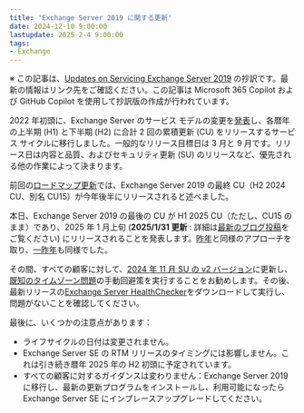 ```yaml
---
title: 'Exchange Server 2019 に関する更新'
date: 2024-12-10 9:00:00
lastupdate: 2025-2-4 9:00:00
tags: 
- Exchange
---
```


※ この記事は、[Updates on Servicing Exchange Server 2019](https://techcommunity.microsoft.com/blog/exchange/updates-on-servicing-exchange-server-2019/4355545) の抄訳です。最新の情報はリンク先をご確認ください。この記事は Microsoft 365 Copilot および GitHub Copilot を使用して抄訳版の作成が行われています。

2022 年初頭に、Exchange Server のサービス モデルの変更を[発表](https://techcommunity.microsoft.com/t5/exchange-team-blog/released-2022-h1-cumulative-updates-for-exchange-server/ba-p/3285026)し、各暦年の上半期 (H1) と下半期 (H2) に合計 2 回の累積更新 (CU) をリリースするサービス サイクルに移行しました。一般的なリリース目標日は 3 月と 9 月です。リリース日は内容と品質、およびセキュリティ更新 (SU) のリリースなど、優先される他の作業によって決まります。

前回の[ロードマップ更新](https://techcommunity.microsoft.com/blog/exchange/exchange-server-roadmap-update/4132742)では、Exchange Server 2019 の最終 CU（H2 2024 CU、別名 CU15）が今年後半にリリースされると述べました。

本日、Exchange Server 2019 の最後の CU が H1 2025 CU（ただし、CU15 のまま）であり、2025 年 1 月上旬 (**2025/1/31 更新** : 詳細は[最新のブログ投稿](https://jpmessaging.github.io/blog/when-is-exchange-2019-cu15-coming-and-more-news/)をご覧ください) にリリースされることを発表します。[昨年](https://techcommunity.microsoft.com/blog/exchange/servicing-exchange-server-2019/3989195)と同様のアプローチを取り、[一昨年](https://techcommunity.microsoft.com/t5/exchange-team-blog/servicing-exchange-server/ba-p/3676996)も同様でした。

その間、すべての顧客に対して、[2024 年 11 月 SU の v2 バージョン](https://techcommunity.microsoft.com/blog/exchange/re-release-of-november-2024-exchange-server-security-update-packages/4341892)に更新し、[既知のタイムゾーン問題](https://support.microsoft.com/topic/time-zone-exception-occurs-after-installing-exchange-server-november-2024-su-version-1-or-version-2-851b3005-6d39-49a9-a6b5-5b4bb42a606f)の手動回避策を実行することをお勧めします。その後、最新リリースの[Exchange Server HealthChecker](https://aka.ms/HealthChecker)をダウンロードして実行し、問題がないことを確認してください。

最後に、いくつかの注意点があります：

- ライフサイクルの日付は変更されません。
- Exchange Server SE の RTM リリースのタイミングには影響しません。これは引き続き暦年 2025 年の H2 初頭に予定されています。
- すべての顧客に対するガイダンスは変わりません：Exchange Server 2019 に移行し、最新の更新プログラムをインストールし、利用可能になったら Exchange Server SE にインプレースアップグレードしてください。
